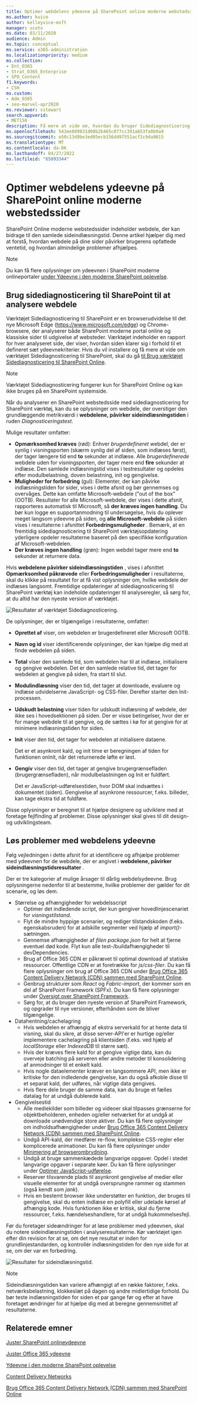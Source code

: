 ```yaml
---
title: Optimer webdelens ydeevne på SharePoint online moderne webstedssider
ms.author: kvice
author: kelleyvice-msft
manager: scotv
ms.date: 03/11/2020
audience: Admin
ms.topic: conceptual
ms.service: o365-administration
ms.localizationpriority: medium
ms.collection:
- Ent_O365
- Strat_O365_Enterprise
- SPO_Content
f1.keywords:
- CSH
ms.custom:
- Adm_O365
- seo-marvel-apr2020
ms.reviewer: sstewart
search.appverid:
- MET150
description: Få mere at vide om, hvordan du bruger Sidediagnosticering til at optimere ydeevnen af webdele på SharePoint Online moderne webstedssider.
ms.openlocfilehash: 543ee889831d08b2b465c077cc391a653fa0b9a9
ms.sourcegitcommit: e50c13d9be3ed05ecb156d497551acf2c9da9015
ms.translationtype: MT
ms.contentlocale: da-DK
ms.lasthandoff: 04/27/2022
ms.locfileid: "65093344"
---
```

# <a name="optimize-web-part-performance-in-sharepoint-online-modern-site-pages"></a>Optimer webdelens ydeevne på SharePoint online moderne webstedssider

SharePoint Online moderne webstedssider indeholder webdele, der kan bidrage til den samlede sideindlæsningstid. Denne artikel hjælper dig med at forstå, hvordan webdele på dine sider påvirker brugerens opfattede ventetid, og hvordan almindelige problemer afhjælpes.

> [!NOTE]
> Du kan få flere oplysninger om ydeevnen i SharePoint moderne onlineportaler [under Ydeevne i den moderne SharePoint oplevelse](/sharepoint/modern-experience-performance).

## <a name="use-the-page-diagnostics-for-sharepoint-tool-to-analyze-web-parts"></a>Brug sidediagnosticering til SharePoint til at analysere webdele

Værktøjet Sidediagnosticering til SharePoint er en browserudvidelse til det nye Microsoft Edge (https://www.microsoft.com/edge) og Chrome-browsere, der analyserer både SharePoint moderne portal online og klassiske sider til udgivelse af websteder. Værktøjet indeholder en rapport for hver analyseret side, der viser, hvordan siden klarer sig i forhold til et defineret sæt ydeevnekriterier. Hvis du vil installere og få mere at vide om værktøjet Sidediagnosticering til SharePoint, skal du gå [til Brug værktøjet Sidediagnosticering til SharePoint Online](page-diagnostics-for-spo.md).

> [!NOTE]
> Værktøjet Sidediagnosticering fungerer kun for SharePoint Online og kan ikke bruges på en SharePoint systemside.

Når du analyserer en SharePoint webstedsside med sidediagnosticering for SharePoint værktøj, kan du se oplysninger om webdele, der overstiger den grundlæggende metrikværdi i **webdelene, påvirker sideindlæsningstiden** i ruden _Diagnosticeringstest_.

Mulige resultater omfatter:

- **Opmærksomhed kræves** (rød): Enhver _brugerdefineret_ webdel, der er synlig i visningsporten (skærm synlig del af siden, som indlæses først), der tager længere tid end **to** sekunder at indlæse. Alle _brugerdefinerede_ webdele uden for visningsporten, der tager mere end **fire** sekunder at indlæse. Den samlede indlæsningstid vises i testresultater og opdeles efter modulbelastning, doven belastning, init og gengivelse.
- **Muligheder for forbedring** (gul): Elementer, der kan påvirke indlæsningstiden for sider, vises i dette afsnit og bør gennemses og overvåges. Dette kan omfatte Microsoft-webdele ("out of the box" (OOTB). Resultater for alle Microsoft-webdele, der vises i dette afsnit, rapporteres automatisk til Microsoft, så **der kræves ingen handling**. Du bør kun logge en supportanmodning til undersøgelse, hvis du oplever meget langsom ydeevne på siden, og **alle Microsoft-webdele** på siden vises i resultaterne i afsnittet **Forbedringsmuligheder** . Bemærk, at en fremtidig sidediagnosticering til SharePoint værktøjsopdatering yderligere opdeler resultaterne baseret på den specifikke konfiguration af Microsoft-webdelen.
- **Der kræves ingen handling** (grøn): Ingen webdel tager mere end **to** sekunder at returnere data.

Hvis **webdelene påvirker sideindlæsningstiden** , vises i afsnittet **Opmærksomhed påkrævede** eller **Forbedringsmuligheder** i resultaterne, skal du klikke på resultatet for at få vist oplysninger om, hvilke webdele der indlæses langsomt. Fremtidige opdateringer af sidediagnosticering til SharePoint værktøj kan indeholde opdateringer til analyseregler, så sørg for, at du altid har den nyeste version af værktøjet.

![Resultater af værktøjet Sidediagnosticering.](../media/modern-portal-optimization/pagediag-web-part.png)

De oplysninger, der er tilgængelige i resultaterne, omfatter:

- **Oprettet af** viser, om webdelen er brugerdefineret eller Microsoft OOTB.
- **Navn og id** viser identificerende oplysninger, der kan hjælpe dig med at finde webdelen på siden.
- **Total** viser den samlede tid, som webdelen har til at indlæse, initialisere og gengive webdelen. Det er den samlede relative tid, det tager for webdelen at gengive på siden, fra start til slut.
- **Modulindlæsning** viser den tid, det tager at downloade, evaluere og indlæse udvidelserne JavaScript- og CSS-filer. Derefter starter den Init-processen.
- **Udskudt belastning** viser tiden for udskudt indlæsning af webdele, der ikke ses i hovedsektionen på siden. Der er visse betingelser, hvor der er for mange webdele til at gengive, og de sættes i kø for at gengive for at minimere indlæsningstiden for siden.
- **Init** viser den tid, det tager for webdelen at initialisere dataene.

  Det er et asynkront kald, og init time er beregningen af tiden for funktionen onInit, når det returnerede løfte er løst.

- **Gengiv** viser den tid, det tager at gengive brugergrænsefladen (brugergrænsefladen), når modulbelastningen og Init er fuldført.

  Det er JavaScript-udførelsestiden, hvor DOM skal indsættes i dokumentet (siden).
  Gengivelse af asynkrone ressourcer, f.eks. billeder, kan tage ekstra tid at fuldføre.

Disse oplysninger er beregnet til at hjælpe designere og udviklere med at foretage fejlfinding af problemer. Disse oplysninger skal gives til dit design- og udviklingsteam.

## <a name="remediate-web-part-performance-issues"></a>Løs problemer med webdelens ydeevne

Følg vejledningen i dette afsnit for at identificere og afhjælpe problemer med ydeevnen for de webdele, der er angivet i **webdelene, påvirker sideindlæsningstidsresultater** .

Der er tre kategorier af mulige årsager til dårlig webdelsydeevne. Brug oplysningerne nedenfor til at bestemme, hvilke problemer der gælder for dit scenarie, og løs dem.

- Størrelse og afhængigheder for webdelsscript
  - Optimer det indledende script, der kun gengiver hovedlinjescenariet for _visningstilstand_.
  - Flyt de mindre hyppige scenarier, og rediger tilstandskoden (f.eks. egenskabsruden) for at adskille segmenter ved hjælp af _import()-_ sætningen.
  - Gennemse afhængigheder af _filen package.json_ for helt at fjerne eventuel død kode. Flyt kun alle test-/buildafhængigheder til devDependencies.
  - Brug af Office 365 CDN er påkrævet til optimal download af statiske ressourcer. Offentlige CDN er at foretrække for _js/css-filer_. Du kan få flere oplysninger om brug af Office 365 CDN under [Brug Office 365 Content Delivery Network (CDN) sammen med SharePoint Online](use-microsoft-365-cdn-with-spo.md).
  - Genbrug strukturer som _React_ og _Fabric-import_, der kommer som en del af SharePoint Framework (SPFx). Du kan få flere oplysninger under [Oversigt over SharePoint Framework](/sharepoint/dev/spfx/sharepoint-framework-overview).
  - Sørg for, at du bruger den nyeste version af SharePoint Framework, og opgrader til nye versioner, efterhånden som de bliver tilgængelige.
- Datahentning/cachelagring
  - Hvis webdelen er afhængig af ekstra serverkald for at hente data til visning, skal du sikre, at disse server-API'er er hurtige og/eller implementere cachelagring på klientsiden (f.eks. ved hjælp af _localStorage_ eller _IndexedDB_ til større sæt).
  - Hvis der kræves flere kald for at gengive vigtige data, kan du overveje batching på serveren eller andre metoder til konsolidering af anmodninger til et enkelt kald.
  - Hvis nogle dataelementer kræver en langsommere API, men ikke er kritiske for den indledende gengivelse, kan du også afkoble disse til et separat kald, der udføres, når vigtige data gengives.
  - Hvis flere dele bruger de samme data, kan du bruge et fælles datalag for at undgå dublerede kald.
- Gengivelsestid
  - Alle mediekilder som billeder og videoer skal tilpasses grænserne for objektbeholderen, enheden og/eller netværket for at undgå at downloade unødvendige store aktiver. Du kan få flere oplysninger om indholdsafhængigheder under [Brug Office 365 Content Delivery Network (CDN) sammen med SharePoint Online](use-microsoft-365-cdn-with-spo.md).
  - Undgå API-kald, der medfører re-flow, komplekse CSS-regler eller komplicerede animationer. Du kan få flere oplysninger under [Minimering af browserombrydning](https://developers.google.com/speed/docs/insights/browser-reflow).
  - Undgå at bruge sammenkædede langvarige opgaver. Opdel i stedet langvarige opgaver i separate køer. Du kan få flere oplysninger under [Optimer JavaScript-udførelse](https://developers.google.com/web/fundamentals/performance/rendering/optimize-javascript-execution).
  - Reserver tilsvarende plads til asynkront gengivelse af medier eller visuelle elementer for at undgå oversprungne rammer og stammen (også kendt som _jank_).
  - Hvis en bestemt browser ikke understøtter en funktion, der bruges til gengivelse, skal du enten indlæse en polyfill eller udelade kørsel af afhængig kode. Hvis funktionen ikke er kritisk, skal du fjerne ressourcer, f.eks. hændelseshandlere, for at undgå hukommelsesfejl.

Før du foretager sideændringer for at løse problemer med ydeevnen, skal du notere sideindlæsningstiden i analyseresultaterne. Kør værktøjet igen efter din revision for at se, om det nye resultat er inden for grundlinjestandarden, og kontrollér indlæsningstiden for den nye side for at se, om der var en forbedring.

![Resultater for sideindlæsningstid.](../media/modern-portal-optimization/pagediag-page-load-time.png)

>[!NOTE]
>Sideindlæsningstiden kan variere afhængigt af en række faktorer, f.eks. netværksbelastning, klokkeslæt på dagen og andre midlertidige forhold. Du bør teste indlæsningstiden for siden et par gange før og efter at have foretaget ændringer for at hjælpe dig med at beregne gennemsnittet af resultaterne.

## <a name="related-topics"></a>Relaterede emner

[Juster SharePoint onlineydeevne](tune-sharepoint-online-performance.md)

[Juster Office 365 ydeevne](tune-microsoft-365-performance.md)

[Ydeevne i den moderne SharePoint oplevelse](/sharepoint/modern-experience-performance)

[Content Delivery Networks](content-delivery-networks.md)

[Brug Office 365 Content Delivery Network (CDN) sammen med SharePoint Online](use-microsoft-365-cdn-with-spo.md)
